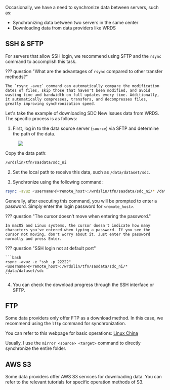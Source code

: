 Occasionally, we have a need to synchronize data between servers, such as:

- Synchronizing data between two servers in the same center
- Downloading data from data providers like WRDS

## SSH & SFTP

For servers that allow SSH login, we recommend using SFTP and the `rsync` command to accomplish this task.

??? question "What are the advantages of `rsync` compared to other transfer methods?"

	The `rsync -avuz` command can automatically compare the modification dates of files, skip those that haven't been modified, and avoid wasting time and bandwidth on full updates every time. Additionally, it automatically compresses, transfers, and decompresses files, greatly improving synchronization speed.

Let's take the example of downloading SDC New Issues data from WRDS. The specific process is as follows:

1) First, log in to the data source server (`source`) via SFTP and determine the path of the data.

<figure><img src="/assets/rsync-sftp.png"></figure>

Copy the data path:

```bash
/wrdslin/tfn/sasdata/sdc_ni
```

2) Set the local path to receive this data, such as `/data/dataset/sdc`.

3) Synchronize using the following command:

```bash
rsync -avuz <username>@<remote_host>:/wrdslin/tfn/sasdata/sdc_ni/* /data/dataset/sdc
```

Generally, after executing this command, you will be prompted to enter a password. Simply enter the login password for `<remote_host>`.

??? question "The cursor doesn't move when entering the password."

	In macOS and Linux systems, the cursor doesn't indicate how many characters you've entered when typing a password. If you see the cursor not moving, don't worry about it. Just enter the password normally and press Enter.

??? question "SSH login not at default port"

	```bash
	rsync -avuz -e "ssh -p 22222" <username>@<remote_host>:/wrdslin/tfn/sasdata/sdc_ni/* /data/dataset/sdc
	```

4) You can check the download progress through the SSH interface or SFTP.

## FTP

Some data providers only offer FTP as a download method. In this case, we recommend using the `lftp` command for synchronization.

You can refer to this webpage for basic operations: [Linux China](https://linux.cn/article-5460-1.html)

Usually, I use the `mirror <source> <target>` command to directly synchronize the entire folder.

## AWS S3

Some data providers offer AWS S3 services for downloading data. You can refer to the relevant tutorials for specific operation methods of S3.